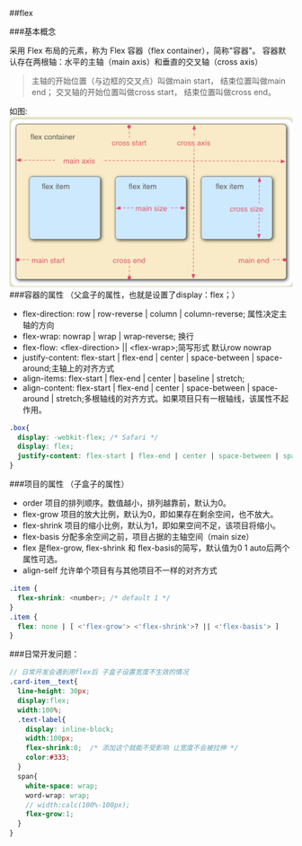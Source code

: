 ##flex

###基本概念

采用 Flex 布局的元素，称为 Flex 容器（flex container），简称"容器"。
容器默认存在两根轴：水平的主轴（main axis）和垂直的交叉轴（cross axis）

>主轴的开始位置（与边框的交叉点）叫做main start，
>结束位置叫做main end；
>交叉轴的开始位置叫做cross start，
>结束位置叫做cross end。

如图:
![flex](./img/flex.png)
###容器的属性 （父盒子的属性，也就是设置了display：flex；）
+ flex-direction: row | row-reverse | column | column-reverse; 属性决定主轴的方向
+ flex-wrap: nowrap | wrap | wrap-reverse; 换行
+ flex-flow: \<flex-direction> || \<flex-wrap>;简写形式 默认row nowrap
+ justify-content: flex-start | flex-end | center | space-between | space-around;主轴上的对齐方式
+ align-items: flex-start | flex-end | center | baseline | stretch;
+ align-content: flex-start | flex-end | center | space-between | space-around | stretch;多根轴线的对齐方式。如果项目只有一根轴线，该属性不起作用。
```css
.box{
  display: -webkit-flex; /* Safari */
  display: flex;
  justify-content: flex-start | flex-end | center | space-between | space-around;
}
```
###项目的属性 （子盒子的属性）
+ order       项目的排列顺序。数值越小，排列越靠前，默认为0。
+ flex-grow   项目的放大比例，默认为0，即如果存在剩余空间，也不放大。
+ flex-shrink 项目的缩小比例，默认为1，即如果空间不足，该项目将缩小。
+ flex-basis  分配多余空间之前，项目占据的主轴空间（main size）
+ flex        是flex-grow, flex-shrink 和 flex-basis的简写，默认值为0 1 auto后两个属性可选。
+ align-self  允许单个项目有与其他项目不一样的对齐方式
```scss
.item {
  flex-shrink: <number>; /* default 1 */
}
.item {
  flex: none | [ <'flex-grow'> <'flex-shrink'>? || <'flex-basis'> ]
}
```


###日常开发问题：
```scss
// 日常开发会遇到用flex后 子盒子设置宽度不生效的情况
.card-item__text{
  line-height: 30px;
  display:flex;
  width:100%;   
  .text-label{
    display: inline-block; 
    width:100px;
    flex-shrink:0;  /* 添加这个就能不受影响 让宽度不会被拉伸 */
    color:#333;
  }
  span{
    white-space: wrap;
    word-wrap: wrap;
    // width:calc(100%-100px);
    flex-grow:1; 
  }
}
```